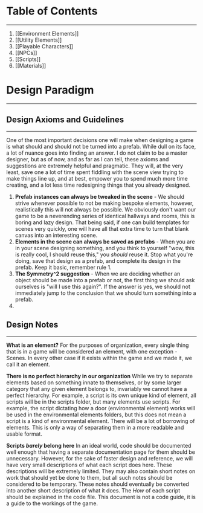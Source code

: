 # Table of Contents
---
1. [[Environment Elements]]
2. [[Utility Elements]]
3. [[Playable Characters]]
4. [[NPCs]]
5. [[Scripts]]
6. [[Materials]]

# Design Paradigm
---
## Design Axioms and Guidelines
---
One of the most important decisions one will make when designing a game is what should and should not be turned into a prefab. While dull on its face, a lot of nuance goes into finding an answer. I do not claim to be a master designer, but as of now, and as far as I can tell, these axioms and suggestions are extremely helpful and pragmatic. They will, at the very least, save one a lot of time spent fiddling with the scene view trying to make things line up, and at best, empower you to spend much more time creating, and a lot less time redesigning things that you already designed.


1. **Prefab instances can always be tweaked in the scene** - We should strive whenever possible to not be making bespoke elements, however, realistically this will not always be possible. We obviously don't want our game to be a neverending series of identical hallways and rooms, this is boring and lazy design. That being said, if one can build templates for scenes very quickly, one will have all that extra time to turn that blank canvas into an interesting scene.
2. **Elements in the scene can always be saved as prefabs** - When you are in your scene designing something, and you think to yourself "wow, this is really cool, I should reuse this," you *should* reuse it. Stop what you're doing, save that design as a prefab, and complete its design in the prefab. Keep it basic, remember rule 1. 
3. **The Symmetry^2 suggestion** - When we are deciding whether an object should be made into a prefab or not, the first thing we should ask ourselves is "will I use this again?". If the answer is yes, we should not immediately jump to the conclusion that we should turn something into a prefab. 
4. 


## Design Notes
---
**What is an element?**
For the purposes of organization, every single thing that is in a game will be considered an element, with one exception - Scenes. In every other case if it exists within the game and we made it, we call it an element.

**There is no perfect hierarchy in our organization**
While we try to separate elements based on something innate to themselves, or by some larger category that any given element belongs to, invariably we cannot have a perfect hierarchy. For example, a script is its own unique kind of element, all scripts will be in the scripts folder, but many elements use scripts. For example, the script dictating how a door (environmental element) works will be used in the environmental elements folders, but this does not mean a script is a kind of environmental element. There will be a lot of borrowing of elements. This is only a way of separating them in a more readable and usable format.

**Scripts *barely* belong here**
In an ideal world, code should be documented well enough that having a separate documentation page for them should be unnecessary. However, for the sake of faster design and reference, we will have very small descriptions of what each script does here. These descriptions will be extremely limited. They may also contain short notes on work that should yet be done to them, but all such notes should be considered to be temporary. These notes should eventually be converted into another short description of what it does. The *How* of each script should be explained in the code file. This document is not a code guide, it is a guide to the workings of the game. 


